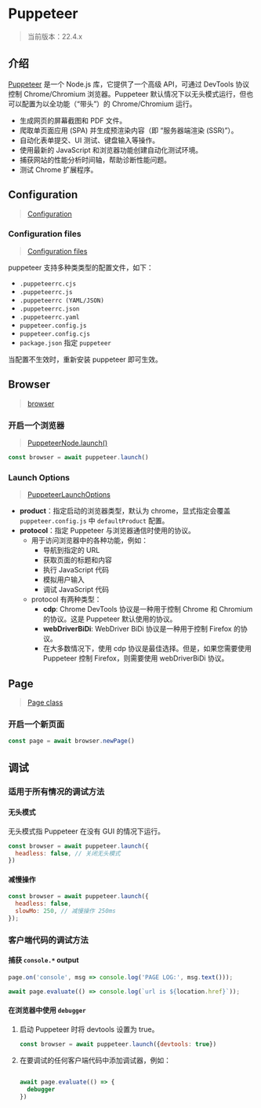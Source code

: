 # Puppeteer

> 当前版本：22.4.x

## 介绍

[Puppeteer](https://pptr.dev/) 是一个 Node.js 库，它提供了一个高级 API，可通过 DevTools 协议控制 Chrome/Chromium 浏览器。Puppeteer 默认情况下以无头模式运行，但也可以配置为以全功能（“带头”）的 Chrome/Chromium 运行。

- 生成网页的屏幕截图和 PDF 文件。
- 爬取单页面应用 (SPA) 并生成预渲染内容（即 “服务器端渲染 (SSR)”）。
- 自动化表单提交、UI 测试、键盘输入等操作。
- 使用最新的 JavaScript 和浏览器功能创建自动化测试环境。
- 捕获网站的性能分析时间轴，帮助诊断性能问题。
- 测试 Chrome 扩展程序。

## Configuration

> [Configuration](https://pptr.dev/api/puppeteer.configuration)

### Configuration files

> [Configuration files](https://pptr.dev/guides/configuration#configuration-files)

puppeteer 支持多种类类型的配置文件，如下：

- `.puppeteerrc.cjs`
- `.puppeteerrc.js`
- `.puppeteerrc (YAML/JSON)`
- `.puppeteerrc.json`
- `.puppeteerrc.yaml`
- `puppeteer.config.js`
- `puppeteer.config.cjs`
- `package.json` 指定 `puppeteer`

当配置不生效时，重新安装 puppeteer 即可生效。

## Browser

> [browser](https://pptr.dev/api/puppeteer.browser)

### 开启一个浏览器

> [PuppeteerNode.launch()](https://pptr.dev/api/puppeteer.puppeteernode.launch)

```js
const browser = await puppeteer.launch()
```

### Launch Options

> [PuppeteerLaunchOptions](https://pptr.dev/api/puppeteer.puppeteerlaunchoptions)

- **product**：指定启动的浏览器类型，默认为 chrome，显式指定会覆盖 `puppeteer.config.js` 中 `defaultProduct` 配置。
- **protocol**：指定 Puppeteer 与浏览器通信时使用的协议。
  - 用于访问浏览器中的各种功能，例如：
    - 导航到指定的 URL
    - 获取页面的标题和内容
    - 执行 JavaScript 代码
    - 模拟用户输入
    - 调试 JavaScript 代码
  - protocol 有两种类型：
    - **cdp**: Chrome DevTools 协议是一种用于控制 Chrome 和 Chromium 的协议。这是 Puppeteer 默认使用的协议。
    - **webDriverBiDi**: WebDriver BiDi 协议是一种用于控制 Firefox 的协议。
    - 在大多数情况下，使用 cdp 协议是最佳选择。但是，如果您需要使用 Puppeteer 控制 Firefox，则需要使用 webDriverBiDi 协议。

## Page

> [Page class](https://pptr.dev/api/puppeteer.page)

### 开启一个新页面

```js
const page = await browser.newPage()
```

## 调试

### 适用于所有情况的调试方法

#### 无头模式

无头模式指 Puppeteer 在没有 GUI 的情况下运行。

```js
const browser = await puppeteer.launch({
  headless: false, // 关闭无头模式
})
```

#### 减慢操作

```js
const browser = await puppeteer.launch({
  headless: false,
  slowMo: 250, // 减慢操作 250ms
});
```

### 客户端代码的调试方法

#### 捕获 `console.*` output

```js
page.on('console', msg => console.log('PAGE LOG:', msg.text()));

await page.evaluate(() => console.log(`url is ${location.href}`));
```

#### 在浏览器中使用 `debugger`

1. 启动 Puppeteer 时将 devtools 设置为 true。

    ```js
    const browser = await puppeteer.launch({devtools: true})
    ```

2. 在要调试的任何客户端代码中添加调试器，例如：

    ```js

    await page.evaluate(() => {
      debugger
    })
    ```
